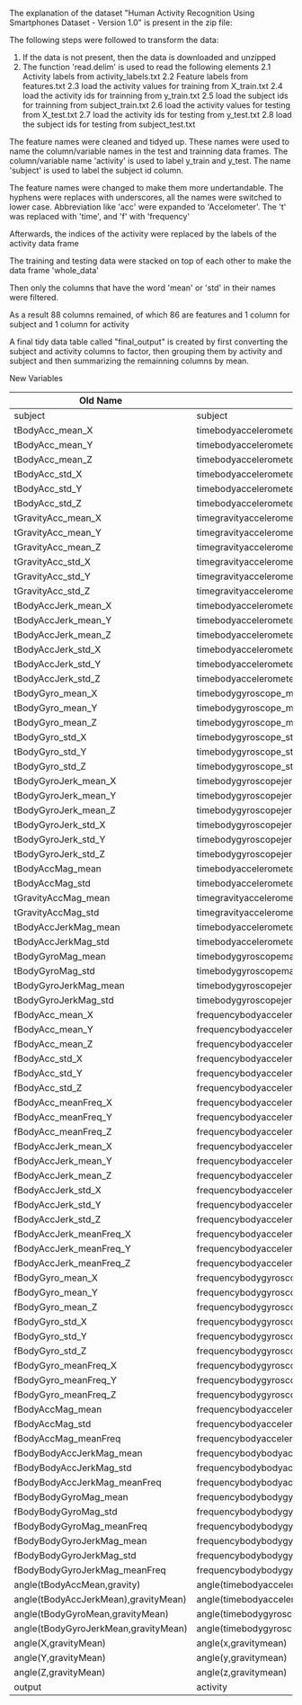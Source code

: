 The explanation of the dataset "Human Activity Recognition Using Smartphones Dataset - Version 1.0" is present in the zip file:

The following steps were followed to transform the data:

1. If the data is not present, then the data is downloaded and unzipped
2. The function 'read.delim' is used to read the following elements
  2.1 Activity labels from activity_labels.txt
  2.2 Feature labels from features.txt
  2.3 load the activity values for training from X_train.txt
  2.4 load the activity ids for trainning from y_train.txt
  2.5 load the subject ids for trainning from subject_train.txt
  2.6 load the activity values for testing from X_test.txt
  2.7 load the activity ids for testing from y_test.txt
  2.8 load the subject ids for testing from subject_test.txt
  

The feature names were cleaned and tidyed up. These names were used to name the column/variable names in the test and trainning data frames. The column/variable name 'activity' is used to label y_train and y_test. The name 'subject' is used to label the subject id column.

The feature names were changed to make them more undertandable. The hyphens were replaces with underscores, all the names were switched to lower case. Abbreviation like 'acc' were expanded to 'Accelometer'. The 't' was replaced with 'time', and 'f' with 'frequency'

Afterwards, the indices of the activity were replaced by the labels of the activity data frame

The training and testing data were stacked on top of each other to make the data frame 'whole_data'

Then only the columns that have the word 'mean' or 'std' in their names were filtered.

As a result 88 columns remained, of which 86 are features and 1 column for subject and 1 column for activity


A final tidy data table called "final_output" is created by first converting the subject and activity columns to factor, then grouping them by activity and subject and then summarizing the remainning columns by mean. 

New Variables

| Old Name                             | New Name                                             |
|--------------------------------------|------------------------------------------------------|
| subject                              | subject                                              |
| tBodyAcc_mean_X                      | timebodyaccelerometer_mean_x                         |
| tBodyAcc_mean_Y                      | timebodyaccelerometer_mean_y                         |
| tBodyAcc_mean_Z                      | timebodyaccelerometer_mean_z                         |
| tBodyAcc_std_X                       | timebodyaccelerometer_std_x                          |
| tBodyAcc_std_Y                       | timebodyaccelerometer_std_y                          |
| tBodyAcc_std_Z                       | timebodyaccelerometer_std_z                          |
| tGravityAcc_mean_X                   | timegravityaccelerometer_mean_x                      |
| tGravityAcc_mean_Y                   | timegravityaccelerometer_mean_y                      |
| tGravityAcc_mean_Z                   | timegravityaccelerometer_mean_z                      |
| tGravityAcc_std_X                    | timegravityaccelerometer_std_x                       |
| tGravityAcc_std_Y                    | timegravityaccelerometer_std_y                       |
| tGravityAcc_std_Z                    | timegravityaccelerometer_std_z                       |
| tBodyAccJerk_mean_X                  | timebodyaccelerometerjerk_mean_x                     |
| tBodyAccJerk_mean_Y                  | timebodyaccelerometerjerk_mean_y                     |
| tBodyAccJerk_mean_Z                  | timebodyaccelerometerjerk_mean_z                     |
| tBodyAccJerk_std_X                   | timebodyaccelerometerjerk_std_x                      |
| tBodyAccJerk_std_Y                   | timebodyaccelerometerjerk_std_y                      |
| tBodyAccJerk_std_Z                   | timebodyaccelerometerjerk_std_z                      |
| tBodyGyro_mean_X                     | timebodygyroscope_mean_x                             |
| tBodyGyro_mean_Y                     | timebodygyroscope_mean_y                             |
| tBodyGyro_mean_Z                     | timebodygyroscope_mean_z                             |
| tBodyGyro_std_X                      | timebodygyroscope_std_x                              |
| tBodyGyro_std_Y                      | timebodygyroscope_std_y                              |
| tBodyGyro_std_Z                      | timebodygyroscope_std_z                              |
| tBodyGyroJerk_mean_X                 | timebodygyroscopejerk_mean_x                         |
| tBodyGyroJerk_mean_Y                 | timebodygyroscopejerk_mean_y                         |
| tBodyGyroJerk_mean_Z                 | timebodygyroscopejerk_mean_z                         |
| tBodyGyroJerk_std_X                  | timebodygyroscopejerk_std_x                          |
| tBodyGyroJerk_std_Y                  | timebodygyroscopejerk_std_y                          |
| tBodyGyroJerk_std_Z                  | timebodygyroscopejerk_std_z                          |
| tBodyAccMag_mean                     | timebodyaccelerometermagnitude_mean                  |
| tBodyAccMag_std                      | timebodyaccelerometermagnitude_std                   |
| tGravityAccMag_mean                  | timegravityaccelerometermagnitude_mean               |
| tGravityAccMag_std                   | timegravityaccelerometermagnitude_std                |
| tBodyAccJerkMag_mean                 | timebodyaccelerometerjerkmagnitude_mean              |
| tBodyAccJerkMag_std                  | timebodyaccelerometerjerkmagnitude_std               |
| tBodyGyroMag_mean                    | timebodygyroscopemagnitude_mean                      |
| tBodyGyroMag_std                     | timebodygyroscopemagnitude_std                       |
| tBodyGyroJerkMag_mean                | timebodygyroscopejerkmagnitude_mean                  |
| tBodyGyroJerkMag_std                 | timebodygyroscopejerkmagnitude_std                   |
| fBodyAcc_mean_X                      | frequencybodyaccelerometer_mean_x                    |
| fBodyAcc_mean_Y                      | frequencybodyaccelerometer_mean_y                    |
| fBodyAcc_mean_Z                      | frequencybodyaccelerometer_mean_z                    |
| fBodyAcc_std_X                       | frequencybodyaccelerometer_std_x                     |
| fBodyAcc_std_Y                       | frequencybodyaccelerometer_std_y                     |
| fBodyAcc_std_Z                       | frequencybodyaccelerometer_std_z                     |
| fBodyAcc_meanFreq_X                  | frequencybodyaccelerometer_meanfreq_x                |
| fBodyAcc_meanFreq_Y                  | frequencybodyaccelerometer_meanfreq_y                |
| fBodyAcc_meanFreq_Z                  | frequencybodyaccelerometer_meanfreq_z                |
| fBodyAccJerk_mean_X                  | frequencybodyaccelerometerjerk_mean_x                |
| fBodyAccJerk_mean_Y                  | frequencybodyaccelerometerjerk_mean_y                |
| fBodyAccJerk_mean_Z                  | frequencybodyaccelerometerjerk_mean_z                |
| fBodyAccJerk_std_X                   | frequencybodyaccelerometerjerk_std_x                 |
| fBodyAccJerk_std_Y                   | frequencybodyaccelerometerjerk_std_y                 |
| fBodyAccJerk_std_Z                   | frequencybodyaccelerometerjerk_std_z                 |
| fBodyAccJerk_meanFreq_X              | frequencybodyaccelerometerjerk_meanfreq_x            |
| fBodyAccJerk_meanFreq_Y              | frequencybodyaccelerometerjerk_meanfreq_y            |
| fBodyAccJerk_meanFreq_Z              | frequencybodyaccelerometerjerk_meanfreq_z            |
| fBodyGyro_mean_X                     | frequencybodygyroscope_mean_x                        |
| fBodyGyro_mean_Y                     | frequencybodygyroscope_mean_y                        |
| fBodyGyro_mean_Z                     | frequencybodygyroscope_mean_z                        |
| fBodyGyro_std_X                      | frequencybodygyroscope_std_x                         |
| fBodyGyro_std_Y                      | frequencybodygyroscope_std_y                         |
| fBodyGyro_std_Z                      | frequencybodygyroscope_std_z                         |
| fBodyGyro_meanFreq_X                 | frequencybodygyroscope_meanfreq_x                    |
| fBodyGyro_meanFreq_Y                 | frequencybodygyroscope_meanfreq_y                    |
| fBodyGyro_meanFreq_Z                 | frequencybodygyroscope_meanfreq_z                    |
| fBodyAccMag_mean                     | frequencybodyaccelerometermagnitude_mean             |
| fBodyAccMag_std                      | frequencybodyaccelerometermagnitude_std              |
| fBodyAccMag_meanFreq                 | frequencybodyaccelerometermagnitude_meanfreq         |
| fBodyBodyAccJerkMag_mean             | frequencybodybodyaccelerometerjerkmagnitude_mean     |
| fBodyBodyAccJerkMag_std              | frequencybodybodyaccelerometerjerkmagnitude_std      |
| fBodyBodyAccJerkMag_meanFreq         | frequencybodybodyaccelerometerjerkmagnitude_meanfreq |
| fBodyBodyGyroMag_mean                | frequencybodybodygyroscopemagnitude_mean             |
| fBodyBodyGyroMag_std                 | frequencybodybodygyroscopemagnitude_std              |
| fBodyBodyGyroMag_meanFreq            | frequencybodybodygyroscopemagnitude_meanfreq         |
| fBodyBodyGyroJerkMag_mean            | frequencybodybodygyroscopejerkmagnitude_mean         |
| fBodyBodyGyroJerkMag_std             | frequencybodybodygyroscopejerkmagnitude_std          |
| fBodyBodyGyroJerkMag_meanFreq        | frequencybodybodygyroscopejerkmagnitude_meanfreq     |
| angle(tBodyAccMean,gravity)          | angle(timebodyaccelerometermean,gravity)             |
| angle(tBodyAccJerkMean),gravityMean) | angle(timebodyaccelerometerjerkmean),gravitymean)    |
| angle(tBodyGyroMean,gravityMean)     | angle(timebodygyroscopemean,gravitymean)             |
| angle(tBodyGyroJerkMean,gravityMean) | angle(timebodygyroscopejerkmean,gravitymean)         |
| angle(X,gravityMean)                 | angle(x,gravitymean)                                 |
| angle(Y,gravityMean)                 | angle(y,gravitymean)                                 |
| angle(Z,gravityMean)                 | angle(z,gravitymean)                                 |
| output                               | activity                                             |